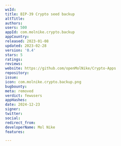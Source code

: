 ```yaml
---
wsId: 
title: BIP-39 Crypto seed backup
altTitle: 
authors: 
users: 500
appId: com.molnike.crypto.backup
appCountry: 
released: 2023-01-08
updated: 2023-02-28
version: '0.4'
stars: 5
ratings: 
reviews: 
website: https://github.com/openMolNike/Crypto-Apps
repository: 
issue: 
icon: com.molnike.crypto.backup.png
bugbounty: 
meta: removed
verdict: fewusers
appHashes: 
date: 2024-12-23
signer: 
twitter: 
social: 
redirect_from: 
developerName: Mol Nike
features: 

---
```


